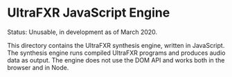 # UltraFXR JavaScript Engine

Status: Unusable, in development as of March 2020.

This directory contains the UltraFXR synthesis engine, written in JavaScript. The synthesis engine runs compiled UltraFXR programs and produces audio data as output. The engine does not use the DOM API and works both in the browser and in Node.
